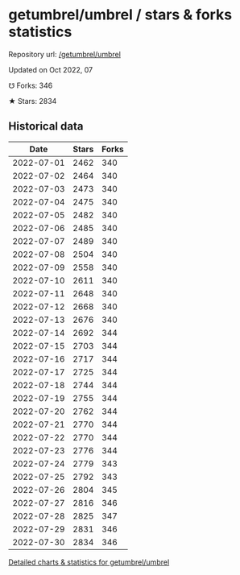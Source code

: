 # getumbrel/umbrel / stars & forks statistics

Repository url: [/getumbrel/umbrel](https://github.com/getumbrel/umbrel)

Updated on Oct 2022, 07

☋ Forks: 346

★ Stars: 2834

## Historical data
| Date | Stars | Forks |
|------|-------|-------|
| 2022-07-01 | 2462 | 340 | 
| 2022-07-02 | 2464 | 340 | 
| 2022-07-03 | 2473 | 340 | 
| 2022-07-04 | 2475 | 340 | 
| 2022-07-05 | 2482 | 340 | 
| 2022-07-06 | 2485 | 340 | 
| 2022-07-07 | 2489 | 340 | 
| 2022-07-08 | 2504 | 340 | 
| 2022-07-09 | 2558 | 340 | 
| 2022-07-10 | 2611 | 340 | 
| 2022-07-11 | 2648 | 340 | 
| 2022-07-12 | 2668 | 340 | 
| 2022-07-13 | 2676 | 340 | 
| 2022-07-14 | 2692 | 344 | 
| 2022-07-15 | 2703 | 344 | 
| 2022-07-16 | 2717 | 344 | 
| 2022-07-17 | 2725 | 344 | 
| 2022-07-18 | 2744 | 344 | 
| 2022-07-19 | 2755 | 344 | 
| 2022-07-20 | 2762 | 344 | 
| 2022-07-21 | 2770 | 344 | 
| 2022-07-22 | 2770 | 344 | 
| 2022-07-23 | 2776 | 344 | 
| 2022-07-24 | 2779 | 343 | 
| 2022-07-25 | 2792 | 343 | 
| 2022-07-26 | 2804 | 345 | 
| 2022-07-27 | 2816 | 346 | 
| 2022-07-28 | 2825 | 347 | 
| 2022-07-29 | 2831 | 346 | 
| 2022-07-30 | 2834 | 346 | 


[Detailed charts & statistics for getumbrel/umbrel](https://reviewgithub.com/rep/getumbrel/umbrel)
